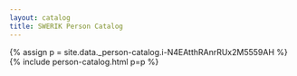 ```yaml
---
layout: catalog
title: SWERIK Person Catalog
---
```

{% assign p = site.data._person-catalog.i-N4EAtthRAnrRUx2M5559AH %}
{% include person-catalog.html p=p %}

